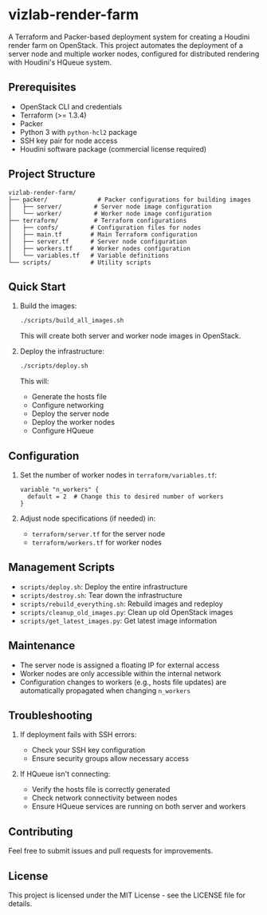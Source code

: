 # vizlab-render-farm

A Terraform and Packer-based deployment system for creating a Houdini render farm on OpenStack. This project automates the deployment of a server node and multiple worker nodes, configured for distributed rendering with Houdini's HQueue system.

## Prerequisites

- OpenStack CLI and credentials
- Terraform (>= 1.3.4)
- Packer
- Python 3 with `python-hcl2` package
- SSH key pair for node access
- Houdini software package (commercial license required)

## Project Structure

```
vizlab-render-farm/
├── packer/              # Packer configurations for building images
│   ├── server/         # Server node image configuration
│   └── worker/         # Worker node image configuration
├── terraform/          # Terraform configurations
│   ├── confs/         # Configuration files for nodes
│   ├── main.tf        # Main Terraform configuration
│   ├── server.tf      # Server node configuration
│   ├── workers.tf     # Worker nodes configuration
│   └── variables.tf   # Variable definitions
└── scripts/           # Utility scripts
```

## Quick Start

1. Build the images:
   ```bash
   ./scripts/build_all_images.sh
   ```
   This will create both server and worker node images in OpenStack.

2. Deploy the infrastructure:
   ```bash
   ./scripts/deploy.sh
   ```
   This will:
   - Generate the hosts file
   - Configure networking
   - Deploy the server node
   - Deploy the worker nodes
   - Configure HQueue

## Configuration

1. Set the number of worker nodes in `terraform/variables.tf`:
   ```hcl
   variable "n_workers" {
     default = 2  # Change this to desired number of workers
   }
   ```

2. Adjust node specifications (if needed) in:
   - `terraform/server.tf` for the server node
   - `terraform/workers.tf` for worker nodes

## Management Scripts

- `scripts/deploy.sh`: Deploy the entire infrastructure
- `scripts/destroy.sh`: Tear down the infrastructure
- `scripts/rebuild_everything.sh`: Rebuild images and redeploy
- `scripts/cleanup_old_images.py`: Clean up old OpenStack images
- `scripts/get_latest_images.py`: Get latest image information

## Maintenance

- The server node is assigned a floating IP for external access
- Worker nodes are only accessible within the internal network
- Configuration changes to workers (e.g., hosts file updates) are automatically propagated when changing `n_workers`

## Troubleshooting

1. If deployment fails with SSH errors:
   - Check your SSH key configuration
   - Ensure security groups allow necessary access

2. If HQueue isn't connecting:
   - Verify the hosts file is correctly generated
   - Check network connectivity between nodes
   - Ensure HQueue services are running on both server and workers

## Contributing

Feel free to submit issues and pull requests for improvements.

## License

This project is licensed under the MIT License - see the LICENSE file for details.
